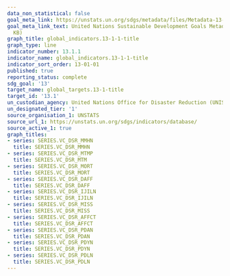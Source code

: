 ```yaml
---
data_non_statistical: false
goal_meta_link: https://unstats.un.org/sdgs/metadata/files/Metadata-13-01-01.pdf
goal_meta_link_text: United Nations Sustainable Development Goals Metadata (PDF 224
  KB)
graph_title: global_indicators.13-1-1-title
graph_type: line
indicator_number: 13.1.1
indicator_name: global_indicators.13-1-1-title
indicator_sort_order: 13-01-01
published: true
reporting_status: complete
sdg_goal: '13'
target_name: global_targets.13-1-title
target_id: '13.1'
un_custodian_agency: United Nations Office for Disaster Reduction (UNISDR)
un_designated_tier: '1'
source_organisation_1: UNSTATS
source_url_1: https://unstats.un.org/sdgs/indicators/database/
source_active_1: true
graph_titles:
- series: SERIES.VC_DSR_MMHN
  title: SERIES.VC_DSR_MMHN
- series: SERIES.VC_DSR_MTMP
  title: SERIES.VC_DSR_MTM
- series: SERIES.VC_DSR_MORT
  title: SERIES.VC_DSR_MORT
- series: SERIES.VC_DSR_DAFF
  title: SERIES.VC_DSR_DAFF
- series: SERIES.VC_DSR_IJILN
  title: SERIES.VC_DSR_IJILN
- series: SERIES.VC_DSR_MISS
  title: SERIES.VC_DSR_MISS
- series: SERIES.VC_DSR_AFFCT
  title: SERIES.VC_DSR_AFFCT
- series: SERIES.VC_DSR_PDAN
  title: SERIES.VC_DSR_PDAN
- series: SERIES.VC_DSR_PDYN
  title: SERIES.VC_DSR_PDYN
- series: SERIES.VC_DSR_PDLN
  title: SERIES.VC_DSR_PDLN
---
```


